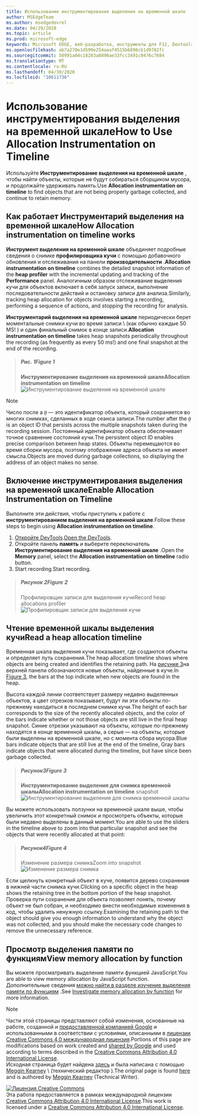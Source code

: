 ```yaml
---
title: Использование инструментирования выделения на временной шкале
author: MSEdgeTeam
ms.author: msedgedevrel
ms.date: 04/29/2020
ms.topic: article
ms.prod: microsoft-edge
keywords: Microsoft EDGE, веб-разработка, инструменты для F12, Devtools
ms.openlocfilehash: ab7a270e1d599e254aaaf4515b6898cb1d9782fc
ms.sourcegitcommit: 50991a04c18283a8890ae33fcc3491c0476c7684
ms.translationtype: MT
ms.contentlocale: ru-RU
ms.lasthandoff: 04/30/2020
ms.locfileid: "10611736"
---
```

<!-- Copyright Meggin Kearney 

   Licensed under the Apache License, Version 2.0 (the "License");
   you may not use this file except in compliance with the License.
   You may obtain a copy of the License at

       https://www.apache.org/licenses/LICENSE-2.0

   Unless required by applicable law or agreed to in writing, software
   distributed under the License is distributed on an "AS IS" BASIS,
   WITHOUT WARRANTIES OR CONDITIONS OF ANY KIND, either express or implied.
   See the License for the specific language governing permissions and
   limitations under the License. -->





# <span data-ttu-id="e1889-103">Использование инструментирования выделения на временной шкале</span><span class="sxs-lookup"><span data-stu-id="e1889-103">How to Use Allocation Instrumentation on Timeline</span></span>  



<span data-ttu-id="e1889-104">Используйте **Инструментирование выделения на временной шкале** , чтобы найти объекты, которые не будут собираться сборщиком мусора, и продолжайте удерживать память.</span><span class="sxs-lookup"><span data-stu-id="e1889-104">Use **Allocation instrumentation on timeline** to find objects that are not being properly garbage collected, and continue to retain memory.</span></span>  

## <span data-ttu-id="e1889-105">Как работает Инструментарий выделения на временной шкале</span><span class="sxs-lookup"><span data-stu-id="e1889-105">How Allocation instrumentation on timeline works</span></span>  

<span data-ttu-id="e1889-106">**Инструмент выделения на временной шкале** объединяет подробные сведения о снимке **профилировщика кучи** с помощью добавочного обновления и отслеживания на панели **производительности** .</span><span class="sxs-lookup"><span data-stu-id="e1889-106">**Allocation instrumentation on timeline** combines the detailed snapshot information of the **heap profiler** with the incremental updating and tracking of the **Performance** panel.</span></span>  <span data-ttu-id="e1889-107">Аналогичным образом отслеживание выделения кучи для объектов включает в себя запуск записи, выполнение последовательности действий и остановку записи для анализа.</span><span class="sxs-lookup"><span data-stu-id="e1889-107">Similarly, tracking heap allocation for objects involves starting a recording, performing a sequence of actions, and stopping the recording for analysis.</span></span>  

<!--todo: add profile memory problems (heap profiler) section when available  -->  
<!--todo: add profile evaluate performance (Performance panel) section when available  -->  

<span data-ttu-id="e1889-108">**Инструментарий выделения на временной шкале** периодически берет моментальные снимки кучи во время записи \ (как обычно каждые 50 MS! \) и один финальный снимок в конце записи.</span><span class="sxs-lookup"><span data-stu-id="e1889-108">**Allocation instrumentation on timeline** takes heap snapshots periodically throughout the recording \(as frequently as every 50 ms!\) and one final snapshot at the end of the recording.</span></span>  

> ##### <span data-ttu-id="e1889-109">Рис. 1</span><span class="sxs-lookup"><span data-stu-id="e1889-109">Figure 1</span></span>  
> **<span data-ttu-id="e1889-110">Инструментирование выделения на временной шкале</span><span class="sxs-lookup"><span data-stu-id="e1889-110">Allocation instrumentation on timeline</span></span>**  
> ![Инструментирование выделения на временной шкале][ImageObjectTracker]  

> [!NOTE]
> <span data-ttu-id="e1889-112">Число после a `@` — это идентификатор объекта, который сохраняется во многих снимках, сделанных в ходе сеанса записи.</span><span class="sxs-lookup"><span data-stu-id="e1889-112">The number after the `@` is an object ID that persists across the multiple snapshots taken during the recording session.</span></span>  <span data-ttu-id="e1889-113">Постоянный идентификатор объекта обеспечивает точное сравнение состояний кучи.</span><span class="sxs-lookup"><span data-stu-id="e1889-113">The persistent object ID enables precise comparison between heap states.</span></span>  <span data-ttu-id="e1889-114">Объекты перемещаются во время сборки мусора, поэтому отображение адреса объекта не имеет смысла.</span><span class="sxs-lookup"><span data-stu-id="e1889-114">Objects are moved during garbage collections, so displaying the address of an object makes no sense.</span></span>  

## <span data-ttu-id="e1889-115">Включение инструментирования выделения на временной шкале</span><span class="sxs-lookup"><span data-stu-id="e1889-115">Enable Allocation Instrumentation on Timeline</span></span>  

<span data-ttu-id="e1889-116">Выполните эти действия, чтобы приступить к работе с **инструментированием выделения на временной шкале**.</span><span class="sxs-lookup"><span data-stu-id="e1889-116">Follow these steps to begin using **Allocation instrumentation on timeline**.</span></span>  

1.  <span data-ttu-id="e1889-117">[Откройте DevTools][DevtoolsOpenIndex].</span><span class="sxs-lookup"><span data-stu-id="e1889-117">[Open the DevTools][DevtoolsOpenIndex].</span></span>  
1.  <span data-ttu-id="e1889-118">Откройте панель **память** и выберите переключатель **Инструментирование выделения на временной шкале** .</span><span class="sxs-lookup"><span data-stu-id="e1889-118">Open the **Memory** panel, select the **Allocation instrumentation on timeline** radio button.</span></span>  
1.  <span data-ttu-id="e1889-119">Start recording.</span><span class="sxs-lookup"><span data-stu-id="e1889-119">Start recording.</span></span>  

> ##### <span data-ttu-id="e1889-120">Рисунок 2</span><span class="sxs-lookup"><span data-stu-id="e1889-120">Figure 2</span></span>  
> <span data-ttu-id="e1889-121">Профилировщик записи для выделения кучи</span><span class="sxs-lookup"><span data-stu-id="e1889-121">Record heap allocations profiler</span></span>  
> ![Профилировщик записи для выделения кучи][ImageRecordHeap]  

## <span data-ttu-id="e1889-123">Чтение временной шкалы выделения кучи</span><span class="sxs-lookup"><span data-stu-id="e1889-123">Read a heap allocation timeline</span></span>  

<span data-ttu-id="e1889-124">Временная шкала выделения кучи показывает, где создаются объекты и определяет путь сохранения.</span><span class="sxs-lookup"><span data-stu-id="e1889-124">The heap allocation timeline shows where objects are being created and identifies the retaining path.</span></span>  <span data-ttu-id="e1889-125">На [рисунке 3](#figure-3)на верхней панели обозначаются новые объекты, найденные в куче.</span><span class="sxs-lookup"><span data-stu-id="e1889-125">In [Figure 3](#figure-3), the bars at the top indicate when new objects are found in the heap.</span></span>  

<span data-ttu-id="e1889-126">Высота каждой линии соответствует размеру недавно выделенных объектов, а цвет отрезков показывает, будут ли эти объекты по-прежнему находиться в последнем снимке кучи.</span><span class="sxs-lookup"><span data-stu-id="e1889-126">The height of each bar corresponds to the size of the recently allocated objects, and the color of the bars indicate whether or not those objects are still live in the final heap snapshot.</span></span>  <span data-ttu-id="e1889-127">Синие отрезки указывают на объекты, которые по-прежнему находятся в конце временной шкалы, а серые — на объекты, которые были выделены на временной шкале, но с момента сбора мусора.</span><span class="sxs-lookup"><span data-stu-id="e1889-127">Blue bars indicate objects that are still live at the end of the timeline, Gray bars indicate objects that were allocated during the timeline, but have since been garbage collected.</span></span>  

> ##### <span data-ttu-id="e1889-128">Рисунок3</span><span class="sxs-lookup"><span data-stu-id="e1889-128">Figure 3</span></span>  
> <span data-ttu-id="e1889-129">**Инструментирование выделения для снимка временной шкалы**</span><span class="sxs-lookup"><span data-stu-id="e1889-129">**Allocation instrumentation on timeline** snapshot</span></span>  
> ![Инструментирование выделения для снимка временной шкалы][ImageCollected]  

<!--In [Figure 4](#figure-4), an action was performed 3 times.  The sample program caches five objects, so the last five blue bars are expected.  But the left-most blue bar indicates a potential problem.  -->  
<!--todo: redo figure 4 with multiple click actions  -->  

<span data-ttu-id="e1889-131">Вы можете использовать ползунки на временной шкале выше, чтобы увеличить этот конкретный снимок и просмотреть объекты, которые были недавно выделены в данный момент.</span><span class="sxs-lookup"><span data-stu-id="e1889-131">You are able to use the sliders in the timeline above to zoom into that particular snapshot and see the objects that were recently allocated at that point:</span></span>  

> ##### <span data-ttu-id="e1889-132">Рисунок4</span><span class="sxs-lookup"><span data-stu-id="e1889-132">Figure 4</span></span>  
> <span data-ttu-id="e1889-133">Изменение размера снимка</span><span class="sxs-lookup"><span data-stu-id="e1889-133">Zoom into snapshot</span></span>  
> ![Изменение размера снимка][ImageSliders]  

<span data-ttu-id="e1889-135">Если щелкнуть конкретный объект в куче, появится дерево сохранения в нижней части снимка кучи.</span><span class="sxs-lookup"><span data-stu-id="e1889-135">Clicking on a specific object in the heap shows the retaining tree in the bottom portion of the heap snapshot.</span></span>  <span data-ttu-id="e1889-136">Проверка пути сохранения для объекта позволяет понять, почему объект не был собран, и необходимо внести необходимые изменения в код, чтобы удалить ненужную ссылку.</span><span class="sxs-lookup"><span data-stu-id="e1889-136">Examining the retaining path to the object should give you enough information to understand why the object was not collected, and you should make the necessary code changes to remove the unnecessary reference.</span></span>  

## <span data-ttu-id="e1889-137">Просмотр выделения памяти по функциям</span><span class="sxs-lookup"><span data-stu-id="e1889-137">View memory allocation by function</span></span>   

<span data-ttu-id="e1889-138">Вы можете просматривать выделение памяти функцией JavaScript.</span><span class="sxs-lookup"><span data-stu-id="e1889-138">You are able to view memory allocation by JavaScript function.</span></span>  <span data-ttu-id="e1889-139">Дополнительные сведения [можно найти в разделе изучение выделения памяти по функциям][DevtoolsMemoryProblemsIndexInvestigateMemoryAllocationFunction] .</span><span class="sxs-lookup"><span data-stu-id="e1889-139">See [Investigate memory allocation by function][DevtoolsMemoryProblemsIndexInvestigateMemoryAllocationFunction] for more information.</span></span>  

<!--## Feedback   -->  



<!-- image links -->  

[ImageObjectTracker]: /microsoft-edge/devtools-guide-chromium/media/memory-problems-memory-allocation-timeline-snapshot-highlighted.msft.png "Рисунок 1: инструментирование выделения на временной шкале"  
[ImageRecordHeap]: /microsoft-edge/devtools-guide-chromium/media/memory-problems-memory-allocation-instrumentation-on-timeline-selected.msft.png "Рисунок 2: запись профилировщика выделения кучи"  
[ImageCollected]: /microsoft-edge/devtools-guide-chromium/media/memory-problems-memory-allocation-timelines-snapshot.msft.png "Рисунок 3: инструментирование выделения для снимка временной шкалы"  
[ImageSliders]: /microsoft-edge/devtools-guide-chromium/media/memory-problems-memory-allocation-timeline-snapshot-highlighted-annotated.msft.png "Рисунок 4: изменение размера снимка"  

<!-- links -->  

[DevToolsOpenIndex]: /microsoft-edge/devtools-guide-chromium/open "Откройте Microsoft EDGE (Chromium) DevTools"
[DevtoolsMemoryProblemsIndexInvestigateMemoryAllocationFunction]: /microsoft-edge/devtools-guide-chromium/memory-problems/index#investigate-memory-allocation-by-function "Исследование выделения памяти функцией — устранение проблем с памятью"  

<!--[HeapProfiler]: ../profile/memory-problems/heap-snapshots ""  -->  
<!--[PerformancePanel]: ../profile/evaluate-performance/timeline-tool ""  -->  

[MicrosoftEdgeChannel]: https://www.microsoftedgeinsider.com/download "Скачайте канал Microsoft Edge"  

> [!NOTE]
> <span data-ttu-id="e1889-147">Части этой страницы представляют собой изменения, основанные на работе, созданной и [предоставленной компанией Google][GoogleSitePolicies] и использованными в соответствии с условиями, описанными в [лицензии Creative Commons 4,0 международная лицензия][CCA4IL].</span><span class="sxs-lookup"><span data-stu-id="e1889-147">Portions of this page are modifications based on work created and [shared by Google][GoogleSitePolicies] and used according to terms described in the [Creative Commons Attribution 4.0 International License][CCA4IL].</span></span>  
> <span data-ttu-id="e1889-148">Исходная страница будет найдена [здесь](https://developers.google.com/web/tools/chrome-devtools/memory-problems/allocation-profiler) и была написана с помощью [Meggin Kearney][MegginKearney] \ (технический редактор \).</span><span class="sxs-lookup"><span data-stu-id="e1889-148">The original page is found [here](https://developers.google.com/web/tools/chrome-devtools/memory-problems/allocation-profiler) and is authored by [Meggin Kearney][MegginKearney] \(Technical Writer\).</span></span>  

[![Лицензия Creative Commons][CCby4Image]][CCA4IL]  
<span data-ttu-id="e1889-150">Эта работа предоставляется в рамках международной лицензии [Creative Commons Attribution 4.0 International License][CCA4IL].</span><span class="sxs-lookup"><span data-stu-id="e1889-150">This work is licensed under a [Creative Commons Attribution 4.0 International License][CCA4IL].</span></span>  

[CCA4IL]: https://creativecommons.org/licenses/by/4.0  
[CCby4Image]: https://i.creativecommons.org/l/by/4.0/88x31.png  
[GoogleSitePolicies]: https://developers.google.com/terms/site-policies  
[KayceBasques]: https://developers.google.com/web/resources/contributors/kaycebasques  
[MegginKearney]: https://developers.google.com/web/resources/contributors/megginkearney  
